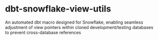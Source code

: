 # dbt-snowflake-view-utils
An automated dbt macro designed for Snowflake, enabling seamless adjustment of view pointers within cloned development/testing databases to prevent cross-database references
